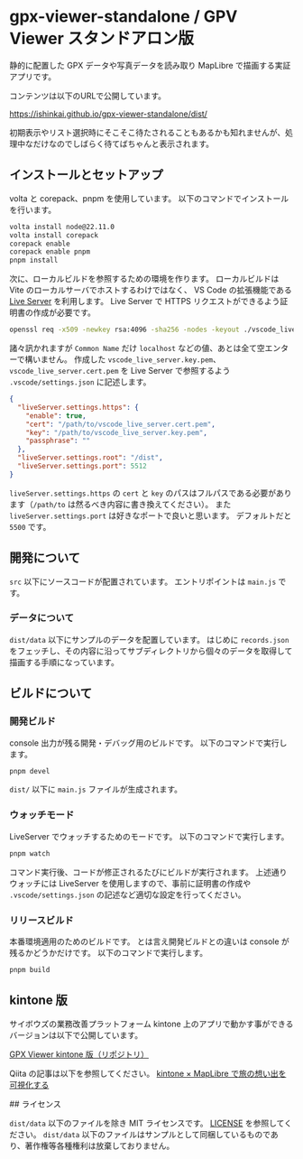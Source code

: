 # gpx-viewer-standalone / GPV Viewer スタンドアロン版

静的に配置した GPX データや写真データを読み取り MapLibre で描画する実証アプリです。

コンテンツは以下のURLで公開しています。

https://ishinkai.github.io/gpx-viewer-standalone/dist/

初期表示やリスト選択時にそこそこ待たされることもあるかも知れませんが、処理中なだけなのでしばらく待てばちゃんと表示されます。

## インストールとセットアップ

volta と corepack、pnpm を使用しています。
以下のコマンドでインストールを行います。

```bash
volta install node@22.11.0
volta install corepack
corepack enable
corepack enable pnpm
pnpm install
```

次に、ローカルビルドを参照するための環境を作ります。
ローカルビルドは Vite のローカルサーバでホストするわけではなく、 VS Code の拡張機能である [Live Server](https://marketplace.visualstudio.com/items?itemName=ritwickdey.LiveServer) を利用します。
Live Server で HTTPS リクエストができるよう証明書の作成が必要です。

```bash
openssl req -x509 -newkey rsa:4096 -sha256 -nodes -keyout ./vscode_live_server.key.pem -out ./vscode_live_server.cert.pem
```

諸々訊かれますが `Common Name` だけ `localhost` などの値、あとは全て空エンターで構いません。
作成した `vscode_live_server.key.pem`、`vscode_live_server.cert.pem` を Live Server で参照するよう `.vscode/settings.json` に記述します。

```json
{
  "liveServer.settings.https": {
    "enable": true,
    "cert": "/path/to/vscode_live_server.cert.pem",
    "key": "/path/to/vscode_live_server.key.pem",
    "passphrase": ""
  },
  "liveServer.settings.root": "/dist",
  "liveServer.settings.port": 5512
}
```

`liveServer.settings.https` の `cert` と `key` のパスはフルパスである必要があります（`/path/to` は然るべき内容に書き換えてください）。
また `liveServer.settings.port` は好きなポートで良いと思います。
デフォルトだと `5500` です。

## 開発について

`src` 以下にソースコードが配置されています。
エントリポイントは `main.js` です。

### データについて

`dist/data` 以下にサンプルのデータを配置しています。
はじめに `records.json` をフェッチし、その内容に沿ってサブディレクトリから個々のデータを取得して描画する手順になっています。

## ビルドについて

### 開発ビルド

console 出力が残る開発・デバッグ用のビルドです。
以下のコマンドで実行します。

```bash
pnpm devel
```

`dist/` 以下に `main.js` ファイルが生成されます。

### ウォッチモード

LiveServer でウォッチするためのモードです。
以下のコマンドで実行します。

```bash
pnpm watch
```

コマンド実行後、コードが修正されるたびにビルドが実行されます。
上述通りウォッチには LiveServer を使用しますので、事前に証明書の作成や `.vscode/settings.json` の記述など適切な設定を行ってください。

### リリースビルド

本番環境適用のためのビルドです。
とは言え開発ビルドとの違いは console が残るかどうかだけです。
以下のコマンドで実行します。

```bash
pnpm build
```

## kintone 版

サイボウズの業務改善プラットフォーム kintone 上のアプリで動かす事ができるバージョンは以下で公開しています。

[GPX Viewer kintone 版（リポジトリ）](https://github.com/iShinkai/gpx-viewer-kintone)

Qiita の記事は以下を参照してください。
[kintone × MapLibre で旅の想い出を可視化する](https://qiita.com/iShinkai/items/f20edc14c5689df8e0cd)

## ライセンス

`dist/data` 以下のファイルを除き MIT ライセンスです。
[LICENSE](LICENSE) を参照してください。
`dist/data` 以下のファイルはサンプルとして同梱しているものであり、著作権等各種権利は放棄しておりません。

